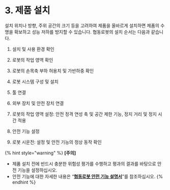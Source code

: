 # 3. 제품 설치

설치 위치나 방향, 주위 공간의 크기 등을 고려하여 제품을 올바르게 설치하면 제품의 수명을 확보하고 성능 저하를 방지할 수 있습니다. 협동로봇의 설치 순서는 다음과 같습니다.

1.  설치 및 사용 환경 확인


2.  로봇의 작업 영역 확인


3.  로봇의 손목축 부하 허용치 및 가반하중 확인


4.  로봇 시스템 구성 및 설치


5.  툴 연결


6.  외부 장치 및 안전 장치 연결


7.  로봇의 작업 영역 설정: 안전 정격 연성 축 및 공간 제한 기능, 정지 거리 및 정지 시간 적용


8.  안전 기능 설정


9. 로봇 시운전: 설정 및 안전 기능의 정상 동작 확인

{% hint style="warning" %}
**\[주의]**

* 제품 설치 전에 반드시 충분한 위험성 평가를 수행하고 평과의 결과를 바탕으로 안전 기능을 설정하십시오.
* 안전 기능에 대한 자세한 내용은 “[**협동로봇 안전 기능 설명서**](https://hyundai-robotics.gitbook.io/cobot-safety-function/)”를 참조하십시오.
{% endhint %}
